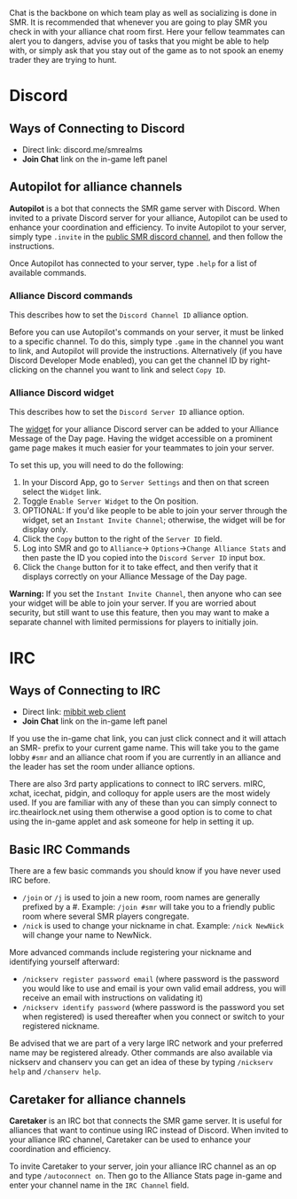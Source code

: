 <!-- TITLE: Chat Servers -->
<!-- SUBTITLE: A quick summary of SMR chat services -->


Chat is the backbone on which team play as well as socializing is done in SMR. It is recommended that whenever you are going to play SMR you check in with your alliance chat room first. Here your fellow teammates can alert you to dangers, advise you of tasks that you might be able to help with, or simply ask that you stay out of the game as to not spook an enemy trader they are trying to hunt.

# Discord
## Ways of Connecting to Discord
* Direct link: discord.me/smrealms
* **Join Chat** link on the in-game left panel

## Autopilot for alliance channels
**Autopilot** is a bot that connects the SMR game server with Discord. When invited to a private Discord server for your alliance, Autopilot can be used to enhance your coordination and efficiency. To invite Autopilot to your server, simply type `.invite` in the [public SMR discord channel](https://discord.me/smrealms), and then follow the instructions.

Once Autopilot has connected to your server, type `.help` for a list of available commands.

### Alliance Discord commands
This describes how to set the `Discord Channel ID` alliance option.

Before you can use Autopilot's commands on your server, it must be linked to a specific channel. To do this, simply type `.game` in the channel you want to link, and Autopilot will provide the instructions. Alternatively (if you have Discord Developer Mode enabled), you can get the channel ID by right-clicking on the channel you want to link and select `Copy ID`.

### Alliance Discord widget
This describes how to set the `Discord Server ID` alliance option.

The [widget](https://blog.discordapp.com/add-the-discord-widget-to-your-site-d45ffcd718c6) for your alliance Discord server can be added to your Alliance Message of the Day page. Having the widget accessible on a prominent game page makes it much easier for your teammates to join your server.

To set this up, you will need to do the following:
1. In your Discord App, go to `Server Settings` and then on that screen select the `Widget` link.
2. Toggle `Enable Server Widget` to the On position.
3. OPTIONAL: If you'd like people to be able to join your server through the widget, set an `Instant Invite Channel`; otherwise, the widget will be for display only. 
4. Click the `Copy` button to the right of the `Server ID` field.
5. Log into SMR and go to `Alliance`-> `Options`->`Change Alliance Stats` and then paste the ID you copied into the `Discord Server ID` input box.
6. Click the `Change` button for it to take effect, and then verify that it displays correctly on your Alliance Message of the Day page.

**Warning:** If you set the `Instant Invite Channel`, then anyone who can see your widget will be able to join your server. If you are worried about security, but still want to use this feature, then you may want to make a separate channel with limited permissions for players to initially join.

# IRC
## Ways of Connecting to IRC
* Direct link: [mibbit web client](https://client02.chat.mibbit.com/?server=irc.theairlock.net&channel=%23smr) 
* **Join Chat** link on the in-game left panel

If you use the in-game chat link, you can just click connect and it will attach an SMR- prefix to your current game name. This will take you to the game lobby `#smr` and an alliance chat room if you are currently in an alliance and the leader has set the room under alliance options.

There are also 3rd party applications to connect to IRC servers. mIRC, xchat, icechat, pidgin, and colloquy for apple users are the most widely used. If you are familiar with any of these than you can simply connect to irc.theairlock.net using them otherwise a good option is to come to chat using the in-game applet and ask someone for help in setting it up.

## Basic IRC Commands

There are a few basic commands you should know if you have never used IRC before. 
* `/join` or `/j` is used to join a new room, room names are generally prefixed by a #. Example: `/join #smr` will take you to a friendly public room where several SMR players congregate.
* `/nick` is used to change your nickname in chat. Example: `/nick NewNick` will change your name to NewNick.

More advanced commands include registering your nickname and identifying yourself afterward:
* `/nickserv register password email` (where password is the password you would like to use and email is your own valid email address, you will receive an email with instructions on validating it)
* `/nickserv identify password` (where password is the password you set when registered) is used thereafter when you connect or switch to your registered nickname.

Be advised that we are part of a very large IRC network and your preferred name may be registered already.
Other commands are also available via nickserv and chanserv you can get an idea of these by typing `/nickserv help` and `/chanserv help`.

## Caretaker for alliance channels
**Caretaker** is an IRC bot that connects the SMR game server. It is useful for alliances that want to continue using IRC instead of Discord. When invited to your alliance IRC channel, Caretaker can be used to enhance your coordination and efficiency.

To invite Caretaker to your server, join your alliance IRC channel as an op and type `/autoconnect on`. Then go to the Alliance Stats page in-game and enter your channel name in the `IRC Channel` field.